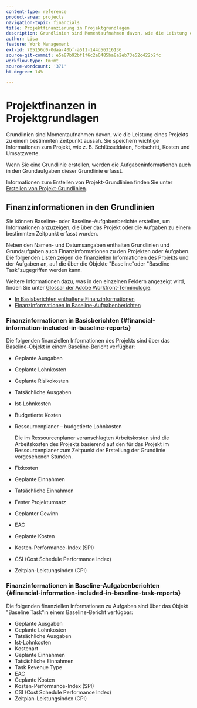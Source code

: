```yaml
---
content-type: reference
product-area: projects
navigation-topic: financials
title: Projektfinanzierung in Projektgrundlagen
description: Grundlinien sind Momentaufnahmen davon, wie die Leistung eines Projekts zu einem bestimmten Zeitpunkt aussah. Sie speichern wichtige Informationen zum Projekt, wie z. B. Schlüsseldaten, Fortschritt, Kosten und Umsatzwerte.
author: Lisa
feature: Work Management
exl-id: 705156d0-0daa-40bf-a511-144d56316136
source-git-commit: e5a87b92bf1f6c2e0485ba8a2eb73e52c422b2fc
workflow-type: tm+mt
source-wordcount: '371'
ht-degree: 14%

---
```


# Projektfinanzen in Projektgrundlagen

Grundlinien sind Momentaufnahmen davon, wie die Leistung eines Projekts zu einem bestimmten Zeitpunkt aussah. Sie speichern wichtige Informationen zum Projekt, wie z. B. Schlüsseldaten, Fortschritt, Kosten und Umsatzwerte.

Wenn Sie eine Grundlinie erstellen, werden die Aufgabeninformationen auch in den Grundaufgaben dieser Grundlinie erfasst.

Informationen zum Erstellen von Projekt-Grundlinien finden Sie unter [Erstellen von Projekt-Grundlinien](../../../manage-work/projects/create-projects/create-baselines.md).

## Finanzinformationen in den Grundlinien

Sie können Baseline- oder Baseline-Aufgabenberichte erstellen, um Informationen anzuzeigen, die über das Projekt oder die Aufgaben zu einem bestimmten Zeitpunkt erfasst wurden.

Neben den Namen- und Datumsangaben enthalten Grundlinien und Grundaufgaben auch Finanzinformationen zu den Projekten oder Aufgaben. Die folgenden Listen zeigen die finanziellen Informationen des Projekts und der Aufgaben an, auf die über die Objekte &quot;Baseline&quot;oder &quot;Baseline Task&quot;zugegriffen werden kann.

Weitere Informationen dazu, was in den einzelnen Feldern angezeigt wird, finden Sie unter [Glossar der Adobe Workfront-Terminologie](../../../workfront-basics/navigate-workfront/workfront-navigation/workfront-terminology-glossary.md).

* [In Basisberichten enthaltene Finanzinformationen](#financial-information-included-in-baseline-reports)
* [Finanzinformationen in Baseline-Aufgabenberichten](#financial-information-included-in-baseline-task-reports)

### Finanzinformationen in Basisberichten {#financial-information-included-in-baseline-reports}

Die folgenden finanziellen Informationen des Projekts sind über das Baseline-Objekt in einem Baseline-Bericht verfügbar:

* Geplante Ausgaben
* Geplante Lohnkosten
* Geplante Risikokosten
* Tatsächliche Ausgaben
* Ist-Lohnkosten
* Budgetierte Kosten
* Ressourcenplaner – budgetierte Lohnkosten

  Die im Ressourcenplaner veranschlagten Arbeitskosten sind die Arbeitskosten des Projekts basierend auf den für das Projekt im Ressourcenplaner zum Zeitpunkt der Erstellung der Grundlinie vorgesehenen Stunden.

* Fixkosten
* Geplante Einnahmen
* Tatsächliche Einnahmen
* Fester Projektumsatz
* Geplanter Gewinn
* EAC
* Geplante Kosten
* Kosten-Performance-Index (SPI)
* CSI (Cost Schedule Performance Index)
* Zeitplan-Leistungsindex (CPI)

### Finanzinformationen in Baseline-Aufgabenberichten {#financial-information-included-in-baseline-task-reports}

Die folgenden finanziellen Informationen zu Aufgaben sind über das Objekt &quot;Baseline Task&quot;in einem Baseline-Bericht verfügbar:

* Geplante Ausgaben
* Geplante Lohnkosten
* Tatsächliche Ausgaben
* Ist-Lohnkosten
* Kostenart
* Geplante Einnahmen
* Tatsächliche Einnahmen
* Task Revenue Type
* EAC
* Geplante Kosten
* Kosten-Performance-Index (SPI)
* CSI (Cost Schedule Performance Index)
* Zeitplan-Leistungsindex (CPI)
